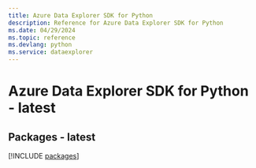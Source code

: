 ```yaml
---
title: Azure Data Explorer SDK for Python
description: Reference for Azure Data Explorer SDK for Python
ms.date: 04/29/2024
ms.topic: reference
ms.devlang: python
ms.service: dataexplorer
---
```

# Azure Data Explorer SDK for Python - latest
## Packages - latest
[!INCLUDE [packages](data-explorer-index.md)]